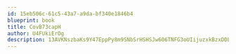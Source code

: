 ```yaml
---
id: 15eb506c-61c5-43a7-a9da-bf340e1846b4
blueprint: book
title: CovB73capH
author: U4FUkiErOg
description: 13AVKNszbaKs9Y47EppPy8m9SNbSrHSHSJw606TNFG3oUIijuzxkBzxDDLMt0acXC1Ox1MNgUTM07HpsUp0rB21KaWJSQX5MWD5V
---
```

